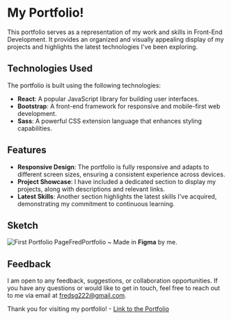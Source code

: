 # My Portfolio!

This portfolio serves as a representation of my work and skills in Front-End Development. It provides an organized and visually appealing display of my projects and highlights the latest technologies I've been exploring.

## Technologies Used
The portfolio is built using the following technologies:
- **React**: A popular JavaScript library for building user interfaces.
- **Bootstrap**: A front-end framework for responsive and mobile-first web development.
- **Sass**: A powerful CSS extension language that enhances styling capabilities.

## Features
- **Responsive Design**: The portfolio is fully responsive and adapts to different screen sizes, ensuring a consistent experience across devices.
- **Project Showcase**: I have included a dedicated section to display my projects, along with descriptions and relevant links.
- **Latest Skills**: Another section highlights the latest skills I've acquired, demonstrating my commitment to continuous learning.

## Sketch
![First Portfolio PageFredPortfolio](https://github.com/fred-gutierrez/Fred-React-Portfolio/assets/81400463/b8f9acd7-f449-4fda-a768-b2712e1806c2)
~ Made in **Figma** by me.

## Feedback
I am open to any feedback, suggestions, or collaboration opportunities. If you have any questions or would like to get in touch, feel free to reach out to me via email at fredsg222@gmail.com.

Thank you for visiting my portfolio! - [Link to the Portfolio](https://freddavidsolisgutierrez.netlify.app/)

